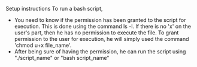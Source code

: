 Setup instructions
  To run a bash script,
- You need to know if the permission has been granted to the script for execution. This is done using the command ls -l. If there is no 'x' on the user's part, then he has no permission to execute the file.
To grant permission to the user for execution, he will simply used the command 'chmod u+x file_name'.
- After being sure of having the permission, he can run the script using "./script_name" or "bash script_name"
